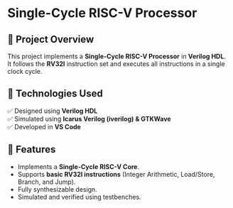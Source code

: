 # Single-Cycle RISC-V Processor

## 📌 Project Overview
This project implements a **Single-Cycle RISC-V Processor** in **Verilog HDL**.  
It follows the **RV32I** instruction set and executes all instructions in a single clock cycle.

## 📌 Technologies Used
✅ Designed using **Verilog HDL**  
✅ Simulated using **Icarus Verilog (iverilog) & GTKWave**  
✅ Developed in **VS Code**  

## 📌 Features
- Implements a **Single-Cycle RISC-V Core**.
- Supports **basic RV32I instructions** (Integer Arithmetic, Load/Store, Branch, and Jump).
- Fully synthesizable design.
- Simulated and verified using testbenches.
